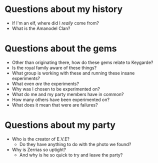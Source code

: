 # Questions about my history

- If I'm an elf, where did I _really_ come from?
- What is the Amanodel Clan?

# Questions about the gems

- Other than originating there, how do these gems relate to Keygarde?
- Is the royal family aware of these things?
- What group is working with these and running these insane experiments?
- What even _are_ the experiments?
- Why was I chosen to be experimented on?
- What do me and my party members have in common?
- How many others have been experimented on?
- What does it mean that were are failures?

# Questions about my party

- Who is the creator of E.V.E?
  - Do they have anything to do with the photo we found?
- Why is Zerrias so uptight?
  - And why is he so quick to try and leave the party?
